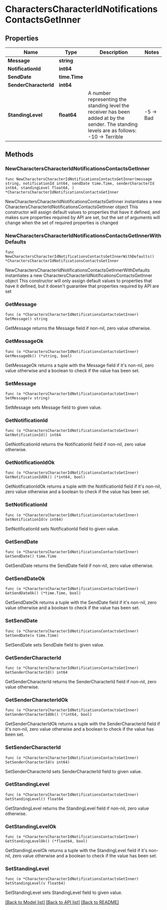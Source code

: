 # CharactersCharacterIdNotificationsContactsGetInner

## Properties

Name | Type | Description | Notes
------------ | ------------- | ------------- | -------------
**Message** | **string** |  | 
**NotificationId** | **int64** |  | 
**SendDate** | **time.Time** |  | 
**SenderCharacterId** | **int64** |  | 
**StandingLevel** | **float64** | A number representing the standing level the receiver has been added at by the sender. The standing levels are as follows: -10 -&gt; Terrible | -5 -&gt; Bad |  0 -&gt; Neutral |  5 -&gt; Good |  10 -&gt; Excellent | 

## Methods

### NewCharactersCharacterIdNotificationsContactsGetInner

`func NewCharactersCharacterIdNotificationsContactsGetInner(message string, notificationId int64, sendDate time.Time, senderCharacterId int64, standingLevel float64, ) *CharactersCharacterIdNotificationsContactsGetInner`

NewCharactersCharacterIdNotificationsContactsGetInner instantiates a new CharactersCharacterIdNotificationsContactsGetInner object
This constructor will assign default values to properties that have it defined,
and makes sure properties required by API are set, but the set of arguments
will change when the set of required properties is changed

### NewCharactersCharacterIdNotificationsContactsGetInnerWithDefaults

`func NewCharactersCharacterIdNotificationsContactsGetInnerWithDefaults() *CharactersCharacterIdNotificationsContactsGetInner`

NewCharactersCharacterIdNotificationsContactsGetInnerWithDefaults instantiates a new CharactersCharacterIdNotificationsContactsGetInner object
This constructor will only assign default values to properties that have it defined,
but it doesn't guarantee that properties required by API are set

### GetMessage

`func (o *CharactersCharacterIdNotificationsContactsGetInner) GetMessage() string`

GetMessage returns the Message field if non-nil, zero value otherwise.

### GetMessageOk

`func (o *CharactersCharacterIdNotificationsContactsGetInner) GetMessageOk() (*string, bool)`

GetMessageOk returns a tuple with the Message field if it's non-nil, zero value otherwise
and a boolean to check if the value has been set.

### SetMessage

`func (o *CharactersCharacterIdNotificationsContactsGetInner) SetMessage(v string)`

SetMessage sets Message field to given value.


### GetNotificationId

`func (o *CharactersCharacterIdNotificationsContactsGetInner) GetNotificationId() int64`

GetNotificationId returns the NotificationId field if non-nil, zero value otherwise.

### GetNotificationIdOk

`func (o *CharactersCharacterIdNotificationsContactsGetInner) GetNotificationIdOk() (*int64, bool)`

GetNotificationIdOk returns a tuple with the NotificationId field if it's non-nil, zero value otherwise
and a boolean to check if the value has been set.

### SetNotificationId

`func (o *CharactersCharacterIdNotificationsContactsGetInner) SetNotificationId(v int64)`

SetNotificationId sets NotificationId field to given value.


### GetSendDate

`func (o *CharactersCharacterIdNotificationsContactsGetInner) GetSendDate() time.Time`

GetSendDate returns the SendDate field if non-nil, zero value otherwise.

### GetSendDateOk

`func (o *CharactersCharacterIdNotificationsContactsGetInner) GetSendDateOk() (*time.Time, bool)`

GetSendDateOk returns a tuple with the SendDate field if it's non-nil, zero value otherwise
and a boolean to check if the value has been set.

### SetSendDate

`func (o *CharactersCharacterIdNotificationsContactsGetInner) SetSendDate(v time.Time)`

SetSendDate sets SendDate field to given value.


### GetSenderCharacterId

`func (o *CharactersCharacterIdNotificationsContactsGetInner) GetSenderCharacterId() int64`

GetSenderCharacterId returns the SenderCharacterId field if non-nil, zero value otherwise.

### GetSenderCharacterIdOk

`func (o *CharactersCharacterIdNotificationsContactsGetInner) GetSenderCharacterIdOk() (*int64, bool)`

GetSenderCharacterIdOk returns a tuple with the SenderCharacterId field if it's non-nil, zero value otherwise
and a boolean to check if the value has been set.

### SetSenderCharacterId

`func (o *CharactersCharacterIdNotificationsContactsGetInner) SetSenderCharacterId(v int64)`

SetSenderCharacterId sets SenderCharacterId field to given value.


### GetStandingLevel

`func (o *CharactersCharacterIdNotificationsContactsGetInner) GetStandingLevel() float64`

GetStandingLevel returns the StandingLevel field if non-nil, zero value otherwise.

### GetStandingLevelOk

`func (o *CharactersCharacterIdNotificationsContactsGetInner) GetStandingLevelOk() (*float64, bool)`

GetStandingLevelOk returns a tuple with the StandingLevel field if it's non-nil, zero value otherwise
and a boolean to check if the value has been set.

### SetStandingLevel

`func (o *CharactersCharacterIdNotificationsContactsGetInner) SetStandingLevel(v float64)`

SetStandingLevel sets StandingLevel field to given value.



[[Back to Model list]](../README.md#documentation-for-models) [[Back to API list]](../README.md#documentation-for-api-endpoints) [[Back to README]](../README.md)


